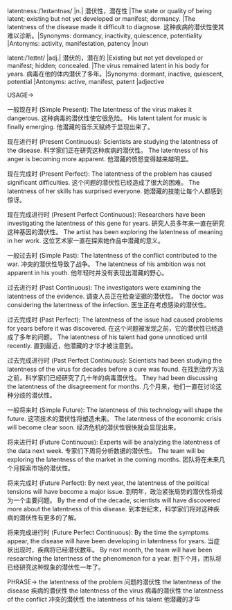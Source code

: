 latentness:/ˈleɪtəntnəs/ |n.| 潜伏性，潜在性 |The state or quality of being latent; existing but not yet developed or manifest; dormancy. |The latentness of the disease made it difficult to diagnose. 这种疾病的潜伏性使其难以诊断。|Synonyms: dormancy, inactivity, quiescence, potentiality |Antonyms: activity, manifestation, patency |noun

latent:/ˈleɪtnt/ |adj.| 潜伏的，潜在的 |Existing but not yet developed or manifest; hidden; concealed. |The virus remained latent in his body for years. 病毒在他的体内潜伏了多年。|Synonyms: dormant, inactive, quiescent, potential |Antonyms: active, manifest, patent |adjective


USAGE->

一般现在时 (Simple Present):
The latentness of the virus makes it dangerous.  这种病毒的潜伏性使它很危险。
His latent talent for music is finally emerging. 他潜藏的音乐天赋终于显现出来了。


现在进行时 (Present Continuous):
Scientists are studying the latentness of the disease. 科学家们正在研究这种疾病的潜伏性。
The latentness of his anger is becoming more apparent. 他潜藏的愤怒变得越来越明显。


现在完成时 (Present Perfect):
The latentness of the problem has caused significant difficulties. 这个问题的潜伏性已经造成了很大的困难。
The latentness of her skills has surprised everyone. 她潜藏的技能让每个人都感到惊讶。


现在完成进行时 (Present Perfect Continuous):
Researchers have been investigating the latentness of this gene for years. 研究人员多年来一直在研究这种基因的潜伏性。
The artist has been exploring the latentness of meaning in her work. 这位艺术家一直在探索她作品中潜藏的意义。


一般过去时 (Simple Past):
The latentness of the conflict contributed to the war. 冲突的潜伏性导致了战争。
The latentness of his ambition was not apparent in his youth. 他年轻时并没有表现出潜藏的野心。


过去进行时 (Past Continuous):
The investigators were examining the latentness of the evidence. 调查人员正在检查证据的潜伏性。
The doctor was considering the latentness of the infection. 医生正在考虑感染的潜伏性。


过去完成时 (Past Perfect):
The latentness of the issue had caused problems for years before it was discovered. 在这个问题被发现之前，它的潜伏性已经造成了多年的问题。
The latentness of his talent had gone unnoticed until recently. 直到最近，他潜藏的才华才被注意到。


过去完成进行时 (Past Perfect Continuous):
Scientists had been studying the latentness of the virus for decades before a cure was found. 在找到治疗方法之前，科学家们已经研究了几十年的病毒潜伏性。
They had been discussing the latentness of the disagreement for months. 几个月来，他们一直在讨论这种分歧的潜伏性。


一般将来时 (Simple Future):
The latentness of this technology will shape the future. 这项技术的潜伏性将塑造未来。
The latentness of the economic crisis will become clear soon. 经济危机的潜伏性很快就会显现出来。


将来进行时 (Future Continuous):
Experts will be analyzing the latentness of the data next week. 专家们下周将分析数据的潜伏性。
The team will be exploring the latentness of the market in the coming months.  团队将在未来几个月探索市场的潜伏性。


将来完成时 (Future Perfect):
By next year, the latentness of the political tensions will have become a major issue. 到明年，政治紧张局势的潜伏性将成为一个主要问题。
By the end of the decade, scientists will have discovered more about the latentness of this disease. 到本世纪末，科学家们将对这种疾病的潜伏性有更多的了解。


将来完成进行时 (Future Perfect Continuous):
By the time the symptoms appear, the disease will have been developing in latentness for years.  当症状出现时，疾病将已经潜伏数年。
By next month, the team will have been researching the latentness of the phenomenon for a year. 到下个月，团队将已经研究这种现象的潜伏性一年了。


PHRASE->
the latentness of the problem 问题的潜伏性
the latentness of the disease 疾病的潜伏性
the latentness of the virus 病毒的潜伏性
the latentness of the conflict 冲突的潜伏性
the latentness of his talent 他潜藏的才华
